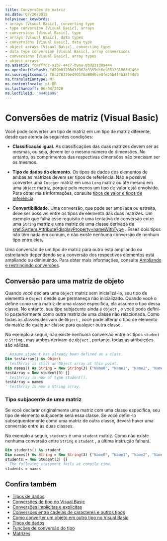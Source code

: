 ```yaml
---
title: Conversões de matriz
ms.date: 07/20/2015
helpviewer_keywords:
- arrays [Visual Basic], converting type
- type conversion [Visual Basic], arrays
- conversions [Visual Basic], type
- arrays [Visual Basic], data types
- conversions [Visual Basic], data type
- object arrays [Visual Basic], converting type
- data type conversion [Visual Basic], array conversions
- conversions [Visual Basic], array types
- object arrays
ms.assetid: fceff7d2-a1b7-44c7-b9aa-8bd831d8a444
ms.openlocfilehash: 1d20b01200d3f967e3355dc6e9651291003d140e
ms.sourcegitcommit: f8c270376ed905f6a8896ce0fe25b4f4b38ff498
ms.translationtype: MT
ms.contentlocale: pt-BR
ms.lasthandoff: 06/04/2020
ms.locfileid: "84401999"
---
```

# <a name="array-conversions-visual-basic"></a>Conversões de matriz (Visual Basic)
Você pode converter um tipo de matriz em um tipo de matriz diferente, desde que atenda às seguintes condições:  
  
- **Classificação igual.** As classificações das duas matrizes devem ser as mesmas, ou seja, devem ter o mesmo número de dimensões. No entanto, os comprimentos das respectivas dimensões não precisam ser os mesmos.  
  
- **Tipo de dados do elemento.** Os tipos de dados dos elementos de ambas as matrizes devem ser tipos de referência. Não é possível converter uma `Integer` matriz em uma `Long` matriz ou até mesmo em uma `Object` matriz, porque pelo menos um tipo de valor está envolvido. Para obter mais informações, consulte [tipos de valor e tipos de referência](value-types-and-reference-types.md).  
  
- **Convertibilidade.** Uma conversão, que pode ser ampliada ou estreita, deve ser possível entre os tipos de elemento das duas matrizes. Um exemplo que falha esse requisito é uma tentativa de conversão entre uma `String` matriz e uma matriz de uma classe derivada de <xref:System.Attribute?displayProperty=nameWithType> . Esses dois tipos não têm nada em comum, e não existe nenhuma conversão de nenhum tipo entre eles.  
  
 Uma conversão de um tipo de matriz para outro está ampliando ou estreitando dependendo se a conversão dos respectivos elementos está ampliando ou diminuindo. Para obter mais informações, consulte [Ampliando e restringindo conversões](widening-and-narrowing-conversions.md).  
  
## <a name="conversion-to-an-object-array"></a>Conversão para uma matriz de objeto  
 Quando você declara uma `Object` matriz sem inicializá-la, seu tipo de elemento é `Object` desde que permaneça não inicializado. Quando você o define como uma matriz de uma classe específica, ela assume o tipo dessa classe. No entanto, seu tipo subjacente ainda é `Object` , e você pode defini-lo posteriormente como outra matriz de uma classe não relacionada. Como todas as classes derivam de `Object` , você pode alterar o tipo de elemento da matriz de qualquer classe para qualquer outra classe.  
  
 No exemplo a seguir, não existe nenhuma conversão entre os tipos `student` e `String` , mas ambos derivam de `Object` , portanto, todas as atribuições são válidas.  
  
```vb  
' Assume student has already been defined as a class.  
Dim testArray() As Object  
' testArray is still an Object array at this point.  
Dim names() As String = New String(3) {"Name0", "Name1", "Name2", "Name3"}  
testArray = New student(3) {}  
' testArray is now of type student().  
testArray = names  
' testArray is now a String array.  
```  
  
### <a name="underlying-type-of-an-array"></a>Tipo subjacente de uma matriz  
 Se você declarar originalmente uma matriz com uma classe específica, seu tipo de elemento subjacente será essa classe. Se você defini-lo subsequentemente como uma matriz de outra classe, deverá haver uma conversão entre as duas classes.  
  
 No exemplo a seguir, `students` é uma `student` matriz. Como não existe nenhuma conversão entre `String` e `student` , a última instrução falhará.  
  
```vb  
Dim students() As student  
Dim names() As String = New String(3) {"Name0", "Name1", "Name2", "Name3"}  
students = New Student(3) {}  
' The following statement fails at compile time.  
students = names  
```  
  
## <a name="see-also"></a>Confira também

- [Tipos de dados](index.md)
- [Conversões de tipo no Visual Basic](type-conversions.md)
- [Conversões implícitas e explícitas](implicit-and-explicit-conversions.md)
- [Conversões entre cadeias de caracteres e outros tipos](conversions-between-strings-and-other-types.md)
- [Como converter um objeto em outro tipo no Visual Basic](how-to-convert-an-object-to-another-type.md)
- [Tipos de dados](../../../language-reference/data-types/index.md)
- [Funções de conversão do tipo](../../../language-reference/functions/type-conversion-functions.md)
- [Matrizes](../arrays/index.md)
